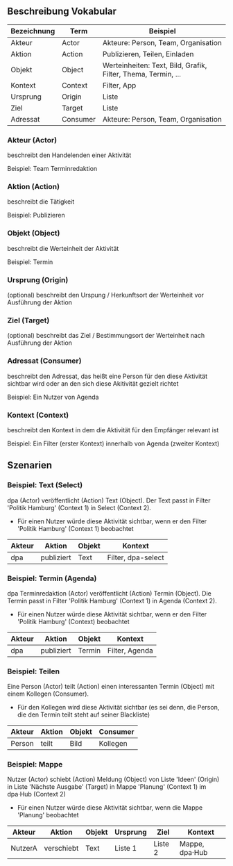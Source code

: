 ## Beschreibung Vokabular

Bezeichnung | Term | Beispiel
---|---|---
Akteur    | Actor    | Akteure: Person, Team, Organisation
Aktion    | Action   | Publizieren, Teilen, Einladen
Objekt    | Object   | Werteinheiten: Text, Bild, Grafik, Filter, Thema, Termin, ...
Kontext   | Context  | Filter, App
Ursprung  | Origin   | Liste
Ziel      | Target   | Liste
Adressat  | Consumer | Akteure: Person, Team, Organisation

### Akteur (Actor)

beschreibt den Handelenden einer Aktivität

Beispiel: Team Terminredaktion

### Aktion (Action)

beschreibt die Tätigkeit

Beispiel: Publizieren

### Objekt (Object)

beschreibt die Werteinheit der Aktivität

Beispiel: Termin

### Ursprung (Origin)

(optional) beschreibt den Urspung / Herkunftsort der Werteinheit vor Ausführung der Aktion

### Ziel (Target)

(optional) beschreibt das Ziel / Bestimmungsort der Werteinheit nach Ausführung der Aktion

### Adressat (Consumer)

beschreibt den Adressat, das heißt eine Person für den diese Aktivität sichtbar wird oder an den sich diese Akitivität gezielt richtet

Beispiel: Ein Nutzer von Agenda

### Kontext (Context)

beschreibt den Kontext in dem die Aktivität für den Empfänger relevant ist

Beispiel: Ein Filter (erster Kontext) innerhalb von Agenda (zweiter Kontext)

## Szenarien

### Beispiel: Text (Select)

dpa (Actor) veröffentlicht (Action) Text (Object). Der Text passt in Filter 'Politik Hamburg' (Context 1) in Select (Context 2).

- Für einen Nutzer würde diese Aktivität sichtbar, wenn er den Filter 'Politik Hamburg' (Context 1) beobachtet

Akteur | Aktion | Objekt | Kontext
---|---|---|---
dpa    | publiziert | Text | Filter, dpa-select

### Beispiel: Termin (Agenda)

dpa Terminredaktion (Actor) veröffentlicht (Action) Termin (Object). Die Termin passt in Filter 'Politik Hamburg' (Context 1) in Agenda (Context 2).

- Für einen Nutzer würde diese Aktivität sichtbar, wenn er den Filter 'Politik Hamburg' (Context) beobachtet

Akteur | Aktion | Objekt | Kontext
---|---|---|---
dpa | publiziert | Termin | Filter, Agenda         

### Beispiel: Teilen

Eine Person (Actor) teilt (Action) einen interessanten Termin (Object) mit einem Kollegen (Consumer).

- Für den Kollegen wird diese Aktivität sichtbar (es sei denn, die Person, die den Termin teilt steht auf seiner Blackliste)

Akteur | Aktion | Objekt | Consumer
---|---|---|---
Person | teilt | Bild | Kollegen

### Beispiel: Mappe
Nutzer (Actor) schiebt (Action) Meldung (Object) von Liste 'Ideen' (Origin) in Liste 'Nächste Ausgabe' (Target) in Mappe 'Planung' (Context 1) im dpa·Hub (Context 2)

- Für einen Nutzer würde diese Aktivität sichtbar, wenn die Mappe 'Planung' beobachtet

Akteur | Aktion | Objekt | Ursprung | Ziel | Kontext
---|---|---|---|---|---
NutzerA | verschiebt | Text | Liste 1 | Liste 2 | Mappe, dpa·Hub